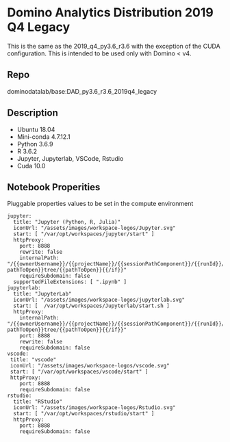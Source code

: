 # Domino Analytics Distribution 2019 Q4 Legacy

This is the same as the 2019_q4_py3.6_r3.6 with the exception of the CUDA configuration. 
This is intended to be used only with Domino < v4. 

## Repo

dominodatalab/base:DAD_py3.6_r3.6_2019q4_legacy

## Description
* Ubuntu 18.04
* Mini-conda 4.7.12.1 
* Python 3.6.9
* R 3.6.2
* Jupyter, Jupyterlab, VSCode, Rstudio
* Cuda 10.0

## Notebook Properities

Pluggable properties values to be set in the compute environment
```
jupyter:
  title: "Jupyter (Python, R, Julia)"
  iconUrl: "/assets/images/workspace-logos/Jupyter.svg"
  start: [ "/var/opt/workspaces/jupyter/start" ]
  httpProxy:
    port: 8888
    rewrite: false
    internalPath: "/{{ownerUsername}}/{{projectName}}/{{sessionPathComponent}}/{{runId}}/{{#if pathToOpen}}tree/{{pathToOpen}}{{/if}}"
    requireSubdomain: false
  supportedFileExtensions: [ ".ipynb" ]
jupyterlab:
  title: "JupyterLab"
  iconUrl: "/assets/images/workspace-logos/jupyterlab.svg"
  start: [  /var/opt/workspaces/Jupyterlab/start.sh ]
  httpProxy:
    internalPath: "/{{ownerUsername}}/{{projectName}}/{{sessionPathComponent}}/{{runId}}/{{#if pathToOpen}}tree/{{pathToOpen}}{{/if}}"
    port: 8888
    rewrite: false
    requireSubdomain: false
vscode:
 title: "vscode"
 iconUrl: "/assets/images/workspace-logos/vscode.svg"
 start: [ "/var/opt/workspaces/vscode/start" ]
 httpProxy:
    port: 8888
    requireSubdomain: false
rstudio:
  title: "RStudio"
  iconUrl: "/assets/images/workspace-logos/Rstudio.svg"
  start: [ "/var/opt/workspaces/rstudio/start" ]
  httpProxy:
    port: 8888
    requireSubdomain: false
```
